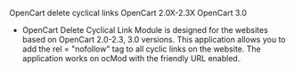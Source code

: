 OpenCart delete cyclical links OpenCart 2.0X-2.3X OpenCart 3.0

- OpenCart Delete Cyclical Link Module is designed for the websites based on OpenCart 2.0-2.3, 3.0 versions. This application allows you to add the rel = "nofollow" tag to all cyclic links on the website. The application works on ocMod with the friendly URL enabled.
